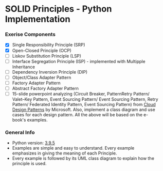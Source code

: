 # SOLID Principles - Python Implementation

### Exerise Components
- [X] Single Responsibility Principle (SRP)
- [X] Open-Closed Principle (OCP)
- [ ] Liskov Substitution Principle (LSP)
- [ ] Interface Segregation Principle (ISP) - implemented with Multipple Inheritance
- [ ] Dependency Inversion Principle (DIP)
- [ ] Object/Class Adapter Pattern
- [ ] Factory Adapter Pattern
- [ ] Abstract Factory Adapter Pattern
- [ ] 15-slide powerpoint analyzing (Circuit Breaker, PatternRetry Pattern/ Valet–Key Pattern, Event Sourcing Pattern/ Event Sourcing Pattern, Retry Pattern/ Federated Identity Pattern, Event Sourcing Pattern) from [Cloud Design Patterns](https://www.microsoft.com/en-us/download/confirmation.aspx?id=42026) by Microsoft. Also, implement a class diagram and use cases for each design pattern. All the above will be based on the e-book's examples.

### General Info
* Python version: [3.9.5](https://www.python.org/downloads/release/python-395/)
* Examples are simple and easy to understand. Every example emphasizes in giving the meaning of each Principle.
* Every example is followed by its UML class diagram to explain how the principle is used.
